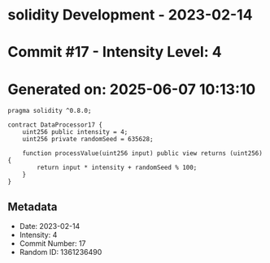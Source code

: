 ﻿# solidity Development - 2023-02-14
# Commit #17 - Intensity Level: 4
# Generated on: 2025-06-07 10:13:10
```solidity
pragma solidity ^0.8.0;

contract DataProcessor17 {
    uint256 public intensity = 4;
    uint256 private randomSeed = 635628;

    function processValue(uint256 input) public view returns (uint256) {
        return input * intensity + randomSeed % 100;
    }
}
```
## Metadata
- Date: 2023-02-14
- Intensity: 4
- Commit Number: 17
- Random ID: 1361236490
